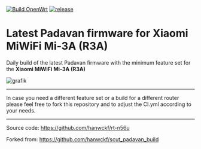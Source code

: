 [![Build OpenWrt](https://github.com/minax007/XIAOMI_MI-3A_Padavan/actions/workflows/CI.yml/badge.svg)](https://github.com/minax007/XIAOMI_MI-3A_Padavan/actions/workflows/CI.yml)
[![release](https://img.shields.io/github/v/release/minax007/XIAOMI_MI-3A_Padavan.svg)](https://github.com/minax007/XIAOMI_MI-3A_Padavan/releases)

# Latest Padavan firmware for Xiaomi MiWiFi Mi-3A (R3A)

Daily build of the latest Padavan firmware with the minimum feature set for the **Xiaomi MiWiFi Mi-3A (R3A)**

![grafik](https://github.com/user-attachments/assets/bdec7b64-908a-44e8-b062-f5635b2d004a)
__________________________________________________________________

In case you need a different feature set or a build for a different router please feel free to fork this repository and to adjust the CI.yml according to your needs. 
__________________________________________________________________

Source code: https://github.com/hanwckf/rt-n56u

Forked from: https://github.com/hanwckf/scut_padavan_build

